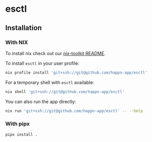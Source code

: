 # esctl

## Installation

### With NIX

To install nix check out our [nix-toolkit README](https://github.com/happn-app/nix-toolkit?tab=readme-ov-file#installing-nix). 

To install `esctl` in your user profile:
```sh
nix profile install 'git+ssh://git@github.com/happn-app/esctl'
```

For a temporary shell with `esctl` available:
```sh
nix shell 'git+ssh://git@github.com/happn-app/esctl'
```

You can also run the app directly:
```sh
nix run 'git+ssh://git@github.com/happn-app/esctl' -- --help
```

### With pipx

```sh
pipx install .
```
